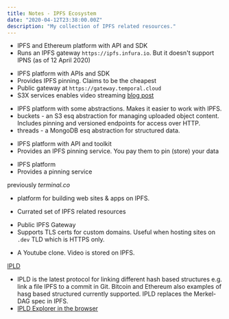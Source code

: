 ```yaml
---
title: Notes - IPFS Ecosystem
date: "2020-04-12T23:38:00.00Z"
description: "My collection of IPFS related resources."
---
```



[](https://infura.io)

- IPFS and Ethereum platform with API and SDK
- Runs an IPFS gateway `https://ipfs.infura.io`. But it doesn't support IPNS (as of 12 April 2020)

[](https://temporal.cloud)

- IPFS platform with APIs and SDK
- Provides IPFS pinning. Claims to be the cheapest
- Public gateway at `https://gateway.temporal.cloud`
- S3X services enables video streaming [blog post](https://medium.com/temporal-cloud/introducing-s3x-endless-ipfs-dynamic-possibilities-stream-videos-host-dynamic-websites-f0072127070f)

[](https://textile.io)

- IPFS platform with some abstractions. Makes it easier to work with IPFS.
- buckets - an S3 esq abstraction for managing uploaded object content. Includes pinning and versioned endpoints for access over HTTP.
- threads - a MongoDB esq abstraction for structured data.

[](https://pinata.cloud/)

- IPFS platform with API and toolkit
- Provides an IPFS pinning service. You pay them to pin (store) your data

[](https://www.eternum.io/)

- IPFS platform
- Provides a pinning service

[](https://fleek.co) previously _terminal.co_

- platform for building web sites & apps on IPFS.

[](https://awesome.ipfs.io/)

- Currated set of IPFS related resources

[](https://cloudflare-ipfs.com)

- Public IPFS Gateway
- Supports TLS certs for custom domains. Useful when hosting sites on `.dev` TLD which is HTTPS only.

[](https://d.tube/)

- A Youtube clone. Video is stored on IPFS.


[IPLD](IPLD.io)

- IPLD is the latest protocol for linking different hash based structures e.g. link a file IPFS to a commit in Git. Bitcoin and Ethereum also examples of hasg based structured currently supported. IPLD replaces the Merkel-DAG spec in IPFS.
- [IPLD Explorer in the browser](https://explore.ipld.io)